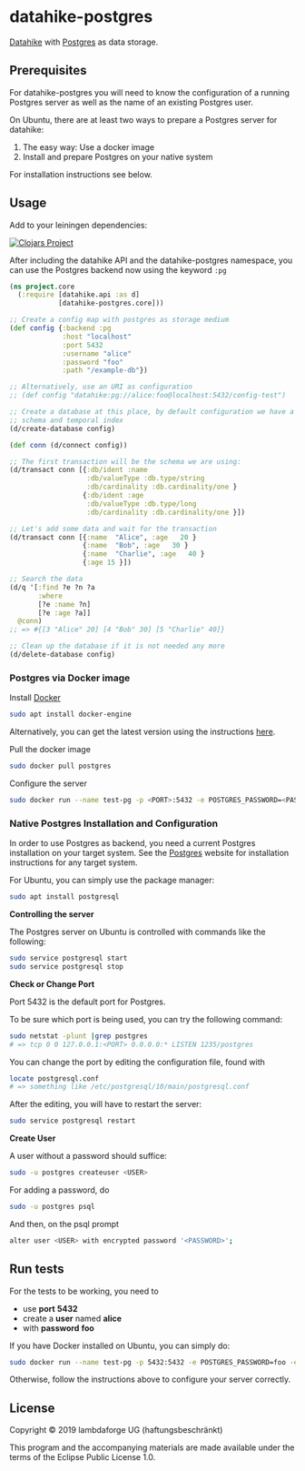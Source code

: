 # datahike-postgres

[Datahike](https://github.com/replikativ/datahike) with [Postgres](https://www.postgresql.org/) as data storage.


## Prerequisites

For datahike-postgres you will need to know the configuration of a running Postgres server as well as the name of an existing Postgres user.

On Ubuntu, there are at least two ways to prepare a Postgres server for datahike:

1. The easy way: Use a docker image
2. Install and prepare Postgres on your native system

For installation instructions see below.


## Usage

Add to your leiningen dependencies:

[![Clojars Project](http://clojars.org/io.replikativ/datahike-postgres/latest-version.svg)](http://clojars.org/io.replikativ/datahike-postgres)

After including the datahike API and the datahike-postgres namespace, you can use the Postgres backend now using the keyword `:pg`

```clojure
(ns project.core
  (:require [datahike.api :as d]
            [datahike-postgres.core]))

;; Create a config map with postgres as storage medium
(def config {:backend :pg
             :host "localhost"
             :port 5432
             :username "alice"
             :password "foo"
             :path "/example-db"})

;; Alternatively, use an URI as configuration
;; (def config "datahike:pg://alice:foo@localhost:5432/config-test")

;; Create a database at this place, by default configuration we have a strict
;; schema and temporal index
(d/create-database config)

(def conn (d/connect config))

;; The first transaction will be the schema we are using:
(d/transact conn [{:db/ident :name
                   :db/valueType :db.type/string
                   :db/cardinality :db.cardinality/one }
                  {:db/ident :age
                   :db/valueType :db.type/long
                   :db/cardinality :db.cardinality/one }])

;; Let's add some data and wait for the transaction
(d/transact conn [{:name  "Alice", :age   20 }
                  {:name  "Bob", :age   30 }
                  {:name  "Charlie", :age   40 }
                  {:age 15 }])

;; Search the data
(d/q '[:find ?e ?n ?a
       :where
       [?e :name ?n]
       [?e :age ?a]]
  @conn)
;; => #{[3 "Alice" 20] [4 "Bob" 30] [5 "Charlie" 40]}

;; Clean up the database if it is not needed any more
(d/delete-database config)
```


### Postgres via Docker image


Install [Docker](https://www.docker.com/)
```bash
sudo apt install docker-engine
```
Alternatively, you can get the latest version using the instructions [here](https://www.digitalocean.com/community/tutorials/how-to-install-and-use-docker-on-ubuntu-18-04). 


Pull the docker image
```bash
sudo docker pull postgres
```

Configure the server
```bash
sudo docker run --name test-pg -p <PORT>:5432 -e POSTGRES_PASSWORD=<PASSWORD> -e POSTGRES_USER=<USER> -e POSTGRES_DB=<DATABASENAME> -d postgres
```


### Native Postgres Installation and Configuration

In order to use Postgres as backend, you need a current Postgres installation on your target system.
See the [Postgres](https://www.postgresql.org/download/) website for installation instructions for any target system.

<!-- [PGAdmin](https://www.pgadmin.org/download/) is a useful tool to interact with Postgres.-->

For Ubuntu, you can simply use the package manager:

```bash
sudo apt install postgresql
```

**Controlling the server**

The Postgres server on Ubuntu is controlled with commands like the following:

```bash
sudo service postgresql start
sudo service postgresql stop
```

**Check or Change Port**

Port 5432 is the default port for Postgres.

To be sure which port is being used, you can try the following command:

```bash
sudo netstat -plunt |grep postgres
# => tcp 0 0 127.0.0.1:<PORT> 0.0.0.0:* LISTEN 1235/postgres
```

You can change the port by editing the configuration file, found with

```bash
locate postgresql.conf
# => something like /etc/postgresql/10/main/postgresql.conf
```

After the editing, you will have to restart the server:

```bash
sudo service postgresql restart
```

**Create User**

A user without a password should suffice:

```bash
sudo -u postgres createuser <USER>
```

For adding a password, do
```bash
sudo -u postgres psql
```
And then, on the psql prompt
```bash
alter user <USER> with encrypted password '<PASSWORD>';
```


## Run tests

For the tests to be working, you need to
- use **port** **5432**
- create a **user** named **alice**
- with **password** **foo**


If you have Docker installed on Ubuntu, you can simply do:
```bash
sudo docker run --name test-pg -p 5432:5432 -e POSTGRES_PASSWORD=foo -e POSTGRES_USER=alice -e POSTGRES_DB=config-test -d postgres
```

Otherwise, follow the instructions above to configure your server correctly.


## License

Copyright © 2019  lambdaforge UG (haftungsbeschränkt)

This program and the accompanying materials are made available under the terms of the Eclipse Public License 1.0.
